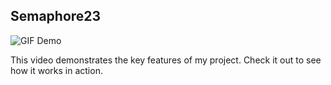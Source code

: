## Semaphore23

![GIF Demo](https://github.com/Kousthubshetty/semaphore23/assets/demo.gif)

This video demonstrates the key features of my project. Check it out to see how it works in action.
